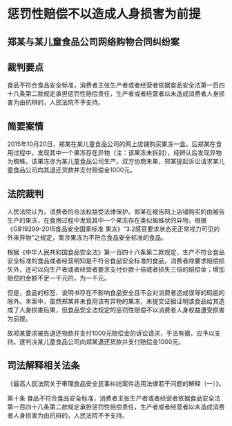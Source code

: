 # 惩罚性赔偿不以造成人身损害为前提



## 郑某与某儿童食品公司网络购物合同纠纷案

## 裁判要点

食品不符合食品安全标准，消费者主张生产者或者经营者依据食品安全法第一百四十八条第二款规定承担惩罚性赔偿责任，生产者或者经营者以未造成消费者人身损害为由抗辩的，人民法院不予支持。

## 简要案情

2015年10月20日，郑某在某儿童食品公司的网上店铺购买果冻一盒。后郑某在食用过程中，发现其中一个果冻存在异物（注：该果冻未拆封），经辨认后发现异物为蜘蛛。该果冻亦为某儿童食品公司生产。双方协商未果，郑某提起诉讼请求某儿童食品公司向其退还货款并支付赔偿金1000元。

## 法院裁判

人民法院认为，消费者的合法权益受法律保护。郑某在被告网上店铺购买的由被告生产的果冻，在食用过程中发现其中一个果冻存在类似蜘蛛状的异物，根据《GB19299-2015食品安全国家标准 果冻》“3.2感官要求状态无正常视力可见的外来异物”之规定，案涉果冻为不符合食品安全标准的食品。

根据《中华人民共和国食品安全法》第一百四十八条第二款规定，生产不符合食品安全标准的食品或者经营明知是不符合食品安全标准的食品，消费者除要求赔偿损失外，还可以向生产者或者经营者要求支付价款十倍或者损失三倍的赔偿金；增加赔偿的金额不足一千元的，为一千元。

但是，食品的标签、说明书存在不影响食品安全且不会对消费者造成误导的瑕疵的除外。本案中，虽然郑某并未食用该有异物的果冻，未提交证据证明该食品给其造成了人身损害后果，但食品安全法规定的惩罚性赔偿不以消费者人身权益遭受损害为前提。

故郑某要求被告退还物款并支付1000元赔偿金的诉讼请求，于法有据，应予以支持。遂判决某儿童食品公司向郑某退还货款并支付赔偿金1000元。

## 司法解释相关法条

《最高人民法院关于审理食品安全民事纠纷案件适用法律若干问题的解释（一）》。

第十条 食品不符合食品安全标准，消费者主张生产者或者经营者依据食品安全法第一百四十八条第二款规定承担惩罚性赔偿责任，生产者或者经营者以未造成消费者人身损害为由抗辩的，人民法院不予支持。